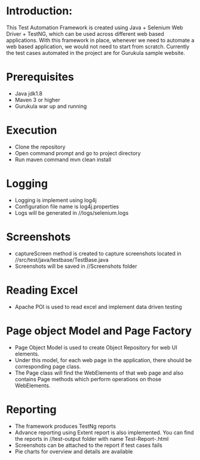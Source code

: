 # Introduction:
This Test Automation Framework is created using Java + Selenium Web Driver + TestNG, which can be used across different web based applications. With this framework in place, whenever we need to automate a web based application, we would not need to start from scratch. Currently the test cases automated in the project are for Gurukula sample website.

# Prerequisites
* Java jdk1.8
* Maven 3 or higher
* Gurukula war up and running

# Execution
* Clone the repository
* Open command prompt and go to project directory
* Run maven command mvn clean install

# Logging
* Logging is implement using log4j
* Configuration file name is log4j.properties
* Logs will be generated in //logs/selenium.logs

# Screenshots
* captureScreen method is created to capture screenshots located in //src/test/java/testbase/TestBase.java
* Screenshots will be saved in //Screenshots folder

# Reading Excel
* Apache POI is used to read excel and implement data driven testing

# Page object Model and Page Factory
* Page Object Model is used to create Object Repository for web UI elements. 
* Under this model, for each web page in the application, there should be corresponding page class. 
* The Page class will find the WebElements of that web page and also contains Page methods which perform operations on those WebElements.

# Reporting
* The framework produces TestNg reports
* Advance reporting using Extent report is also implemented. You can find the reports in //test-output folder with name Test-Report-<date-time>.html
* Screenshots can be attached to the report if test cases fails
* Pie charts for overview and details are available




